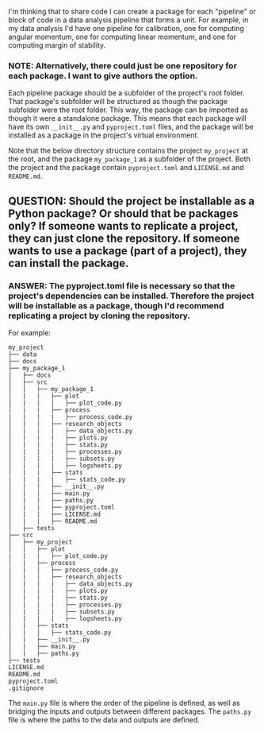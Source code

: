 I'm thinking that to share code I can create a package for each "pipeline" or block of code in a data analysis pipeline that forms a unit. For example, in my data analysis I'd have one pipeline for calibration, one for computing angular momentum, one for computing linear momentum, and one for computing margin of stability.

### NOTE: Alternatively, there could just be one repository for each package. I want to give authors the option.

Each pipeline package should be a subfolder of the project's root folder. That package's subfolder will be structured as though the package subfolder were the root folder. This way, the package can be imported as though it were a standalone package. This means that each package will have its own `__init__.py` and `pyproject.toml` files, and the package will be installed as a package in the project's virtual environment.

Note that the below directory structure contains the project `my_project` at the root, and the package `my_package_1` as a subfolder of the project. Both the project and the package contain `pyproject.toml` and `LICENSE.md` and `README.md`.

## QUESTION: Should the project be installable as a Python package? Or should that be packages only? If someone wants to replicate a project, they can just clone the repository. If someone wants to use a package (part of a project), they can install the package.
### ANSWER: The pyproject.toml file is necessary so that the project's dependencies can be installed. Therefore the project will be installable as a package, though I'd recommend replicating a project by cloning the repository.

For example:
```ASCII
my_project
├── data
├── docs
├── my_package_1
|   ├── docs
│   ├── src
│   |   ├── my_package_1
│   |   |   ├── plot
|   |   |   |   ├── plot_code.py
│   |   |   ├── process
|   |   |   |   ├── process_code.py
│   |   |   ├── research_objects
│   |   |   |   ├── data_objects.py
│   |   |   |   ├── plots.py
│   |   |   |   ├── stats.py
│   |   |   |   ├── processes.py
│   |   |   |   ├── subsets.py
│   |   |   |   ├── logsheets.py
│   |   |   ├── stats
|   |   |   |   ├── stats_code.py
│   |   |   ├── __init__.py
│   |   |   ├── main.py
│   |   |   ├── paths.py
│   |   |   ├── pyproject.toml
│   |   |   ├── LICENSE.md
│   |   |   ├── README.md
│   ├── tests
├── src
│   ├── my_project
│   |   ├── plot
|   |   |   ├── plot_code.py
│   |   ├── process
|   |   |   ├── process_code.py
│   |   |   ├── research_objects
│   |   |   |   ├── data_objects.py
│   |   |   |   ├── plots.py
│   |   |   |   ├── stats.py
│   |   |   |   ├── processes.py
│   |   |   |   ├── subsets.py
│   |   |   |   ├── logsheets.py
│   |   ├── stats
|   |   |   ├── stats_code.py
│   |   ├── __init__.py
│   |   ├── main.py
│   |   ├── paths.py
├── tests
LICENSE.md
README.md
pyproject.toml
.gitignore
```

The `main.py` file is where the order of the pipeline is defined, as well as bridging the inputs and outputs between different packages. The `paths.py` file is where the paths to the data and outputs are defined.